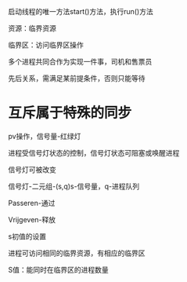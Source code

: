 启动线程的唯一方法start()方法，执行run()方法

资源：临界资源

临界区：访问临界区操作

多个进程共同合作为实现一件事，司机和售票员

先后关系，需满足某前提条件，否则只能等待

# 互斥属于特殊的同步

pv操作，信号量-红绿灯

进程受信号灯状态的控制，信号灯状态可阻塞或唤醒进程

信号灯可被改变

信号灯-二元组-(s,q)s-信号量，q-进程队列

Passeren-通过

Vrijgeven-释放

s初值的设置

进程可访问相同的临界资源，有相应的临界区

S值：能同时在临界区的进程数量
